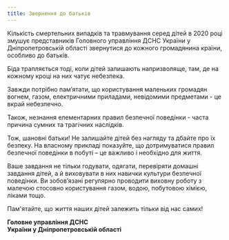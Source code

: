 ```yaml
---
title: Звернення до батьків
---
```


Кількість смертельних випадків та травмування серед дітей в 2020 році змушує представників Головного управління ДСНС України у Дніпропетровській області звернутися до кожного громадянина країни, особливо до батьків.

Біда трапляється тоді, коли дітей залишають напризволяще, там, де на кожному кроці на них чатує небезпека.

Завжди потрібно пам’ятати, що користування маленьких громадян вогнем, газом, електричними приладами, невідомими предметами - це вкрай небезпечно.

Також, незнання елементарних правил безпечної поведінки - часта причина сумних та трагічних наслідків.

Тож, шановні батьки! Не залишайте дітей без нагляду та дбайте про їх безпеку. На власному прикладі показуйте, що дотримуватися правил безпечної поведінки в побуті – це важливо і необхідно для життя.

Ваше завдання не тільки годувати, одягати, перевіряти домашні завдання дітей, а й виховувати в них навички культури безпечної поведінки. Ви зобов’язані регулярно проводити виховну роботу з малечою стосовно користування газом, водою, побутовою хімією, ліками тощо.

Пам'ятайте, що життя наших дітей залежить тільки від нас самих!

**Головне управління ДСНС**  
**України у Дніпропетровській області**

<slideshow></slideshow>
